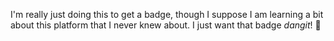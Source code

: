 I'm really just doing this to get a badge, though I suppose I am learning a bit about this platform that I never knew about. I just want that badge _dangit_! :anger:
